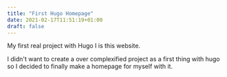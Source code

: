 ```yaml
---
title: "First Hugo Homepage"
date: 2021-02-17T11:51:19+01:00
draft: false
---
```


My first real project with Hugo I is this website.

I didn't want to create a over complexified project as a first thing with hugo so I decided to finally make a homepage for myself with it.
